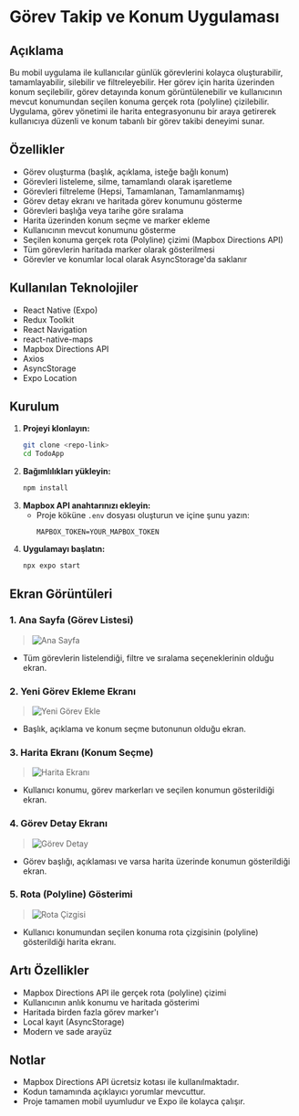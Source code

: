 # Görev Takip ve Konum Uygulaması

## Açıklama
Bu mobil uygulama ile kullanıcılar günlük görevlerini kolayca oluşturabilir, tamamlayabilir, silebilir ve filtreleyebilir. Her görev için harita üzerinden konum seçilebilir, görev detayında konum görüntülenebilir ve kullanıcının mevcut konumundan seçilen konuma gerçek rota (polyline) çizilebilir.  
Uygulama, görev yönetimi ile harita entegrasyonunu bir araya getirerek kullanıcıya düzenli ve konum tabanlı bir görev takibi deneyimi sunar.

## Özellikler
- Görev oluşturma (başlık, açıklama, isteğe bağlı konum)
- Görevleri listeleme, silme, tamamlandı olarak işaretleme
- Görevleri filtreleme (Hepsi, Tamamlanan, Tamamlanmamış)
- Görev detay ekranı ve haritada görev konumunu gösterme
- Görevleri başlığa veya tarihe göre sıralama
- Harita üzerinden konum seçme ve marker ekleme
- Kullanıcının mevcut konumunu gösterme
- Seçilen konuma gerçek rota (Polyline) çizimi (Mapbox Directions API)
- Tüm görevlerin haritada marker olarak gösterilmesi
- Görevler ve konumlar local olarak AsyncStorage'da saklanır

## Kullanılan Teknolojiler
- React Native (Expo)
- Redux Toolkit
- React Navigation
- react-native-maps
- Mapbox Directions API
- Axios
- AsyncStorage
- Expo Location

## Kurulum
1. **Projeyi klonlayın:**
   ```sh
   git clone <repo-link>
   cd TodoApp
   ```
2. **Bağımlılıkları yükleyin:**
   ```sh
   npm install
   ```
3. **Mapbox API anahtarınızı ekleyin:**
   - Proje köküne `.env` dosyası oluşturun ve içine şunu yazın:
     ```
     MAPBOX_TOKEN=YOUR_MAPBOX_TOKEN
     ```
4. **Uygulamayı başlatın:**
   ```sh
   npx expo start
   ```

## Ekran Görüntüleri


### 1. Ana Sayfa (Görev Listesi)
> ![Ana Sayfa](screenshots/home.jpg)
- Tüm görevlerin listelendiği, filtre ve sıralama seçeneklerinin olduğu ekran.

### 2. Yeni Görev Ekleme Ekranı
> ![Yeni Görev Ekle](screenshots/add-task.jpg)
- Başlık, açıklama ve konum seçme butonunun olduğu ekran.

### 3. Harita Ekranı (Konum Seçme)
> ![Harita Ekranı](screenshots/map.jpg)
- Kullanıcı konumu, görev markerları ve seçilen konumun gösterildiği ekran.

### 4. Görev Detay Ekranı
> ![Görev Detay](screenshots/detail.jpg)
- Görev başlığı, açıklaması ve varsa harita üzerinde konumun gösterildiği ekran.

### 5. Rota (Polyline) Gösterimi
> ![Rota Çizgisi](screenshots/polyline.jpg)
- Kullanıcı konumundan seçilen konuma rota çizgisinin (polyline) gösterildiği harita ekranı.


## Artı Özellikler
- Mapbox Directions API ile gerçek rota (polyline) çizimi
- Kullanıcının anlık konumu ve haritada gösterimi
- Haritada birden fazla görev marker'ı
- Local kayıt (AsyncStorage)
- Modern ve sade arayüz

## Notlar
- Mapbox Directions API ücretsiz kotası ile kullanılmaktadır.
- Kodun tamamında açıklayıcı yorumlar mevcuttur.
- Proje tamamen mobil uyumludur ve Expo ile kolayca çalışır.
